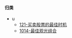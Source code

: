 

#### 归类

* u
  * [121-买卖股票的最佳时机](https://github.com/squcir/leetcode/tree/master/121-买卖股票的最佳时机)
  * [1014-最佳观光组合](https://github.com/squcir/leetcode/tree/master/1014-最佳观光组合)


